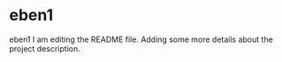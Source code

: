 # eben1
eben1
I am editing the README file. Adding some more details about the project description.

